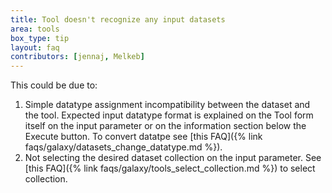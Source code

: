 ```yaml
---
title: Tool doesn't recognize any input datasets
area: tools
box_type: tip
layout: faq
contributors: [jennaj, Melkeb]
---
```


This could be due to:
1. Simple datatype assignment incompatibility between the dataset and the tool. Expected input datatype format is explained on the Tool form itself on the input parameter or on the information section below the Execute button. To convert datatpe see [this FAQ]({% link faqs/galaxy/datasets_change_datatype.md %}).
2. Not selecting the desired dataset collection on the input parameter. See [this FAQ]({% link faqs/galaxy/tools_select_collection.md %}) to select collection.
